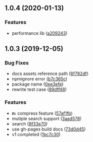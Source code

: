## 1.0.4 (2020-01-13)

### Features

- performance lib ([a209243](https://github.com/webfansplz/null-cli/commit/a209243bb7daa5b696e6343b12e978952384b0be))

## 1.0.3 (2019-12-05)

### Bug Fixes

- docs assets reference path ([6f782df](https://github.com/webfansplz/null-cli/commit/6f782df48a1096afd98bcbb5821ed06df9f131a6))
- npmignore error ([b7c365c](https://github.com/webfansplz/null-cli/commit/b7c365cd2264ac683ba7edfd89a6eb30f64e0a48))
- package name ([0ee3efe](https://github.com/webfansplz/null-cli/commit/0ee3efedfa364b21a89328143daecbf63404ce1c))
- rewrite test case ([89dff48](https://github.com/webfansplz/null-cli/commit/89dff48508d575645e8cf3314f793db626cc8096))

### Features

- **n:** compress feature ([57af1fb](https://github.com/webfansplz/null-cli/commit/57af1fbb2de4faabea5f09ba29d8960b66d25726))
- mutiple search support ([3aad578](https://github.com/webfansplz/null-cli/commit/3aad57867bbe789c6ad1dfea907f9b6f6c6e3ecc))
- search ([8f33e70](https://github.com/webfansplz/null-cli/commit/8f33e709a72a68414a5d3614ac7ec067f8fbb1ef))
- use gh-pages build docs ([73d0d45](https://github.com/webfansplz/null-cli/commit/73d0d459235177a11f2052820d242d0cbef1d905))
- v1 completed ([1bc7c30](https://github.com/webfansplz/null-cli/commit/1bc7c30393ab3a63cddf5ae49a1f63e3d62601ae))
